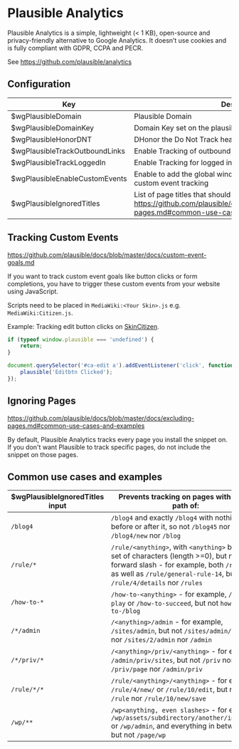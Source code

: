 # Plausible Analytics

Plausible Analytics is a simple, lightweight (< 1 KB), open-source and privacy-friendly alternative to Google Analytics. It doesn’t use cookies and is fully compliant with GDPR, CCPA and PECR.

See https://github.com/plausible/analytics

## Configuration
| Key                            | Description                                                                                                                                         | Example                         | Default |
|--------------------------------|-----------------------------------------------------------------------------------------------------------------------------------------------------|---------------------------------|---------|
| $wgPlausibleDomain             | Plausible Domain                                                                                                                                    | https://plausible.io            | null    |
| $wgPlausibleDomainKey          | Domain Key set on the plausible webseite                                                                                                            | plausible.io                    | null    |
| $wgPlausibleHonorDNT           | DHonor the Do Not Track header and disable tracking                                                                                                 | false                           | true    |
| $wgPlausibleTrackOutboundLinks | Enable Tracking of outbound link clicks                                                                                                             | true                            | false   |
| $wgPlausibleTrackLoggedIn      | Enable Tracking for logged in users                                                                                                                 | true                            | false   |
| $wgPlausibleEnableCustomEvents | Enable to add the global window.plausible function needed for custom event tracking                                                                 | true                            | false   |
| $wgPlausibleIgnoredTitles      | List of page titles that should not be tracked. https://github.com/plausible/docs/blob/master/docs/excluding-pages.md#common-use-cases-and-examples | ['/Page1', '/Special:*', ]      | []      |


## Tracking Custom Events
https://github.com/plausible/docs/blob/master/docs/custom-event-goals.md

If you want to track custom event goals like button clicks or form completions, you have to trigger these custom events from your website using JavaScript.

Scripts need to be placed in `MediaWiki:<Your Skin>.js` e.g. `MediaWiki:Citizen.js`.

Example: Tracking edit button clicks on [SkinCitizen](https://github.com/StarCitizenTools/mediawiki-skins-Citizen).
```js
if (typeof window.plausible === 'undefined') {
    return;
}

document.querySelector('#ca-edit a').addEventListener('click', function (event) {
    plausible('Editbtn Clicked');
});
```

## Ignoring Pages
https://github.com/plausible/docs/blob/master/docs/excluding-pages.md#common-use-cases-and-examples

By default, Plausible Analytics tracks every page you install the snippet on. If you don't want Plausible to track specific pages, do not include the snippet on those pages.

## Common use cases and examples
| $wgPlausibleIgnoredTitles input | Prevents tracking on pages with a URL path of: |
| ------------- | ------------- |
| `/blog4` | `/blog4` and exactly `/blog4` with nothing before or after it, so not `/blog45` nor `/blog4/new` nor `/blog` |
| `/rule/*` | `/rule/<anything>`, with `<anything>` being any set of characters (length >=0), but not a forward slash - for example, both `/rule/1` as well as `/rule/general-rule-14`, but not `/rule/4/details` nor `/rules` |
| `/how-to-*` | `/how-to-<anything>` - for example, `/how-to-play` or `/how-to-succeed`, but not `how-to-/blog` |
| `/*/admin` | `/<anything>/admin` - for example, `/sites/admin`, but not `/sites/admin/page-2` nor `/sites/2/admin` nor `/admin` |
| `/*/priv/*` | `/<anything>/priv/<anything>` - for example, `/admin/priv/sites`, but not `/priv` nor `/priv/page` nor `/admin/priv` |
| `/rule/*/*` | `/rule/<anything>/<anything>` - for example, `/rule/4/new/` or `/rule/10/edit`, but not `/rule` nor `/rule/10/new/save` |
| `/wp/**` | `/wp<anything, even slashes>` - for example, `/wp/assets/subdirectory/another/image.png` or `/wp/admin`, and everything in between, but not `/page/wp`
